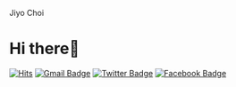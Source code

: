 Jiyo Choi 
# Hi there👋

[![Hits](https://hits.seeyoufarm.com/api/count/incr/badge.svg?url=https%3A%2F%2Fgithub.com%2Fjiyochoi&count_bg=%2379C83D&title_bg=%23555555&icon=&icon_color=%23E7E7E7&title=hits&edge_flat=false)](https://hits.seeyoufarm.com) [![Gmail Badge](https://img.shields.io/badge/Gmail-d14836?style=flat-square&logo=Gmail&logoColor=white&link=mailto:jiyochoi2@gmail.com)](mailto:jiyochoi2@gmail.com) [![Twitter Badge](https://img.shields.io/badge/twitter-1DA1F2?style=flat-square&logo=twitter&logoColor=white&link=https://www.twitter.com/mwtiz)](https://www.twitter.com/mwtiz) [![Facebook Badge](https://img.shields.io/badge/facebook-1877f2?style=flat-square&logo=facebook&logoColor=white&link=https://www.facebook.com/jiyochoi)](https://www.facebook.com/jiyooochoi) 

<!---
jiyochoi/jiyochoi is a ✨ special ✨ repository because its `README.md` (this file) appears on your GitHub profile.
You can click the Preview link to take a look at your changes.
--->
